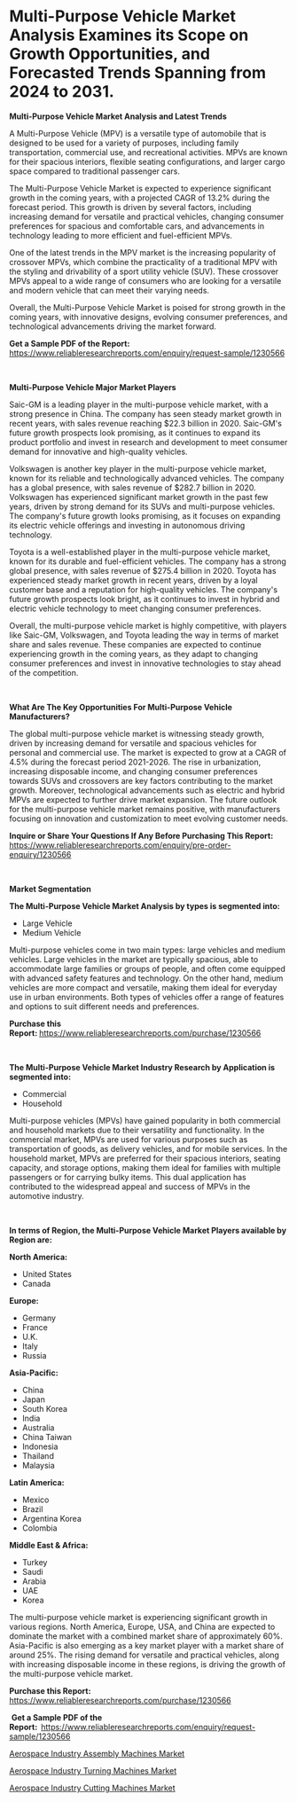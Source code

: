 <p><h1>Multi-Purpose Vehicle Market Analysis Examines its Scope on Growth Opportunities, and Forecasted Trends Spanning from 2024 to 2031.</h1></p><p><strong>Multi-Purpose Vehicle Market Analysis and Latest Trends</strong></p>
<p><p>A Multi-Purpose Vehicle (MPV) is a versatile type of automobile that is designed to be used for a variety of purposes, including family transportation, commercial use, and recreational activities. MPVs are known for their spacious interiors, flexible seating configurations, and larger cargo space compared to traditional passenger cars.</p><p>The Multi-Purpose Vehicle Market is expected to experience significant growth in the coming years, with a projected CAGR of 13.2% during the forecast period. This growth is driven by several factors, including increasing demand for versatile and practical vehicles, changing consumer preferences for spacious and comfortable cars, and advancements in technology leading to more efficient and fuel-efficient MPVs.</p><p>One of the latest trends in the MPV market is the increasing popularity of crossover MPVs, which combine the practicality of a traditional MPV with the styling and drivability of a sport utility vehicle (SUV). These crossover MPVs appeal to a wide range of consumers who are looking for a versatile and modern vehicle that can meet their varying needs.</p><p>Overall, the Multi-Purpose Vehicle Market is poised for strong growth in the coming years, with innovative designs, evolving consumer preferences, and technological advancements driving the market forward.</p></p>
<p><strong>Get a Sample PDF of the Report:&nbsp;</strong> <a href="https://www.reliableresearchreports.com/enquiry/request-sample/1230566">https://www.reliableresearchreports.com/enquiry/request-sample/1230566</a></p>
<p>&nbsp;</p>
<p><strong>Multi-Purpose Vehicle Major Market Players</strong></p>
<p><p>Saic-GM is a leading player in the multi-purpose vehicle market, with a strong presence in China. The company has seen steady market growth in recent years, with sales revenue reaching $22.3 billion in 2020. Saic-GM's future growth prospects look promising, as it continues to expand its product portfolio and invest in research and development to meet consumer demand for innovative and high-quality vehicles.</p><p>Volkswagen is another key player in the multi-purpose vehicle market, known for its reliable and technologically advanced vehicles. The company has a global presence, with sales revenue of $282.7 billion in 2020. Volkswagen has experienced significant market growth in the past few years, driven by strong demand for its SUVs and multi-purpose vehicles. The company's future growth looks promising, as it focuses on expanding its electric vehicle offerings and investing in autonomous driving technology.</p><p>Toyota is a well-established player in the multi-purpose vehicle market, known for its durable and fuel-efficient vehicles. The company has a strong global presence, with sales revenue of $275.4 billion in 2020. Toyota has experienced steady market growth in recent years, driven by a loyal customer base and a reputation for high-quality vehicles. The company's future growth prospects look bright, as it continues to invest in hybrid and electric vehicle technology to meet changing consumer preferences.</p><p>Overall, the multi-purpose vehicle market is highly competitive, with players like Saic-GM, Volkswagen, and Toyota leading the way in terms of market share and sales revenue. These companies are expected to continue experiencing growth in the coming years, as they adapt to changing consumer preferences and invest in innovative technologies to stay ahead of the competition.</p></p>
<p>&nbsp;</p>
<p><strong>What Are The Key Opportunities For Multi-Purpose Vehicle Manufacturers?</strong></p>
<p><p>The global multi-purpose vehicle market is witnessing steady growth, driven by increasing demand for versatile and spacious vehicles for personal and commercial use. The market is expected to grow at a CAGR of 4.5% during the forecast period 2021-2026. The rise in urbanization, increasing disposable income, and changing consumer preferences towards SUVs and crossovers are key factors contributing to the market growth. Moreover, technological advancements such as electric and hybrid MPVs are expected to further drive market expansion. The future outlook for the multi-purpose vehicle market remains positive, with manufacturers focusing on innovation and customization to meet evolving customer needs.</p></p>
<p><strong>Inquire or Share Your Questions If Any Before Purchasing This Report:</strong> <a href="https://www.reliableresearchreports.com/enquiry/pre-order-enquiry/1230566">https://www.reliableresearchreports.com/enquiry/pre-order-enquiry/1230566</a></p>
<p>&nbsp;</p>
<p><strong>Market Segmentation</strong></p>
<p><strong>The Multi-Purpose Vehicle Market Analysis by types is segmented into:</strong></p>
<p><ul><li>Large Vehicle</li><li>Medium Vehicle</li></ul></p>
<p><p>Multi-purpose vehicles come in two main types: large vehicles and medium vehicles. Large vehicles in the market are typically spacious, able to accommodate large families or groups of people, and often come equipped with advanced safety features and technology. On the other hand, medium vehicles are more compact and versatile, making them ideal for everyday use in urban environments. Both types of vehicles offer a range of features and options to suit different needs and preferences.</p></p>
<p><strong>Purchase this Report:&nbsp;</strong><a href="https://www.reliableresearchreports.com/purchase/1230566">https://www.reliableresearchreports.com/purchase/1230566</a></p>
<p>&nbsp;</p>
<p><strong>The Multi-Purpose Vehicle Market Industry Research by Application is segmented into:</strong></p>
<p><ul><li>Commercial</li><li>Household</li></ul></p>
<p><p>Multi-purpose vehicles (MPVs) have gained popularity in both commercial and household markets due to their versatility and functionality. In the commercial market, MPVs are used for various purposes such as transportation of goods, as delivery vehicles, and for mobile services. In the household market, MPVs are preferred for their spacious interiors, seating capacity, and storage options, making them ideal for families with multiple passengers or for carrying bulky items. This dual application has contributed to the widespread appeal and success of MPVs in the automotive industry.</p></p>
<p>&nbsp;</p>
<p><strong>In terms of Region, the Multi-Purpose Vehicle Market Players available by Region are:</strong></p>
<p>
    <p> <strong> North America: </strong>
        <ul>
            <li>United States</li>
            <li>Canada</li>
        </ul>
        </p> 
    <p> <strong> Europe: </strong>
        <ul>
            <li>Germany</li>
            <li>France</li>
            <li>U.K.</li>
            <li>Italy</li>
            <li>Russia</li>
        </ul>
        </p> 
    <p> <strong> Asia-Pacific: </strong>
        <ul>
            <li>China</li>
            <li>Japan</li>
            <li>South Korea</li>
            <li>India</li>
            <li>Australia</li>
            <li>China Taiwan</li>
            <li>Indonesia</li>
            <li>Thailand</li>
            <li>Malaysia</li>
        </ul>
        </p> 
    <p> <strong> Latin America: </strong>
        <ul>
            <li>Mexico</li>
            <li>Brazil</li>
            <li>Argentina Korea</li>
            <li>Colombia</li>
        </ul>
        </p> 
    <p> <strong> Middle East & Africa: </strong>
        <ul>
            <li>Turkey</li>
            <li>Saudi</li>
            <li>Arabia</li>
            <li>UAE</li>
            <li>Korea</li>
        </ul>
    </p>
    </p>
<p><p>The multi-purpose vehicle market is experiencing significant growth in various regions. North America, Europe, USA, and China are expected to dominate the market with a combined market share of approximately 60%. Asia-Pacific is also emerging as a key market player with a market share of around 25%. The rising demand for versatile and practical vehicles, along with increasing disposable income in these regions, is driving the growth of the multi-purpose vehicle market.</p></p>
<p><strong>Purchase this Report: </strong><a href="https://www.reliableresearchreports.com/purchase/1230566">https://www.reliableresearchreports.com/purchase/1230566</a></p>
<p>&nbsp;<strong>Get a Sample PDF of the Report:&nbsp;&nbsp;</strong><a href="https://www.reliableresearchreports.com/enquiry/request-sample/1230566">https://www.reliableresearchreports.com/enquiry/request-sample/1230566</a></p>
<p><strong></strong></p>
<p><p><a href="https://view.publitas.com/reportprime-1/aerospace-industry-assembly-machines-market-research-report-unlocks-analysis-on-the-market-financial-status-market-size-and-market-revenue-upto-2030/">Aerospace Industry Assembly Machines Market</a></p><p><a href="https://view.publitas.com/reportprime-1/aerospace-industry-turning-machines-market-challenges-opportunities-and-growth-drivers-and-major-market-players-forecasted-for-period-from-2023-2030/">Aerospace Industry Turning Machines Market</a></p><p><a href="https://view.publitas.com/reportprime-1/aerospace-industry-cutting-machines-market-centers-on-aspects-such-as-market-growth-market-share-market-opportunity-and-projected-forecasts-spanning-from-2023-to-2030/">Aerospace Industry Cutting Machines Market</a></p></p>